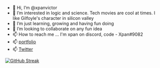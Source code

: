 - 👋 Hi, I’m @xpanvictor
- 👀 I’m interested in logic and science. Tech movies are cool at times. I like Gilfoyle's character in silicon valley
- 🌱 I’m just learning, growing and having fun doing
- 💞️ I’m looking to collaborate on any fun idea
- 📫 How to reach me ... I'm xpan on discord, code - Xpan#9082
- 📫 [portfolio](https://portfolio-xpanvictor.vercel.app)
- 📫  [Twitter](https://twitter.com/Xpan369?t=rPJ-CMkRRvfoLXPMMjU41A&s=09)

[![GitHub Streak](https://streak-stats.demolab.com?user=xpanvictor)](https://git.io/streak-stats)

<!---
xpanvictor/xpanvictor is a ✨ special ✨ repository because its `README.md` (this file) appears on your GitHub profile.
You can click the Preview link to take a look at your changes.
--->
